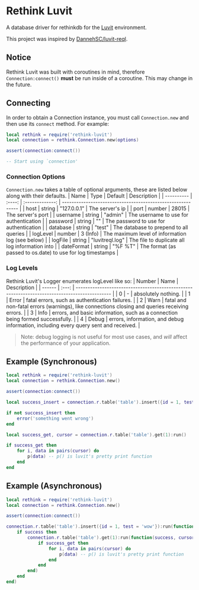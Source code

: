 
# Rethink Luvit

A database driver for rethinkdb for the [Luvit](https://luvit.io/) environment.

This project was inspired by [DannehSC/luvit-reql](https://github.com/DannehSC/luvit-reql).

## Notice

Rethink Luvit was built with coroutines in mind, therefore `Connection:connect()` **must** be run inside of a coroutine. This may change in the future.

## Connecting

In order to obtain a Connection instance, you must call `Connection.new` and then use its `connect` method. For example:

```lua
local rethink = require('rethink-luvit')
local connection = rethink.Connection.new(options)

assert(connection:connect())

-- Start using `connection'
```

### Connection Options

`Connection.new` takes a table of optional arguments, these are listed below along with their defaults.
| Name       |  Type  |     Default     | Description                                                 |
| ---------- | :----: | :-------------: | ----------------------------------------------------------- |
| host       | string |   "127.0.0.1"   | The server's ip                                             |
| port       | number |      28015      | The server's port                                           |
| username   | string |     "admin"     | The username to use for authentication                      |
| password   | string |       ""        | The password to use for authentication                      |
| database   | string |     "test"      | The database to prepend to all queries                      |
| logLevel   | number |    3 (Info)     | The maximum level of information log (see below)            |
| logFile    | string | "luvitreql.log" | The file to duplicate all log information into              |
| dateFormat | string |     "%F %T"     | The format (as passed to os.date) to use for log timestamps |

### Log Levels

Rethink Luvit's Logger enumerates logLevel like so:
| Number | Name  | Description                                                                                   |
| ------ | :---: | --------------------------------------------------------------------------------------------- |
| 0      |   -   | absolutely nothing.                                                                           |
| 1      | Error | fatal errors, such as authentication failures.                                                |
| 2      | Warn  | fatal and non-fatal errors (warnings), like connections closing and queries receiving errors. |
| 3      | Info  | errors, and basic information, such as a connection being formed successfully.                |
| 4      | Debug | errors, information, and debug information, including every query sent and received.          |

> Note: debug logging is not useful for most use cases, and *will* affect the performance of your application.

## Example (Synchronous)

```lua
local rethink = require('rethink-luvit')
local connection = rethink.Connection.new()

assert(connection:connect())

local success_insert = connection.r.table('table').insert({id = 1, test = 'wow'}):run()

if not success_insert then
    error('something went wrong')
end

local success_get, cursor = connection.r.table('table').get(1):run()

if success_get then
    for i, data in pairs(cursor) do
        p(data) -- p() is luvit's pretty print function
    end
end
```

## Example (Asynchronous)

```lua
local rethink = require('rethink-luvit')
local connection = rethink.Connection.new()

assert(connection:connect())

connection.r.table('table').insert({id = 1, test = 'wow'}):run(function(success)
    if success then
        connection.r.table('table').get(1):run(function(success, cursor)
            if success_get then
                for i, data in pairs(cursor) do
                    p(data) -- p() is luvit's pretty print function
                end
            end
        end)
    end
end)
```
